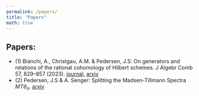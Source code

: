 ```yaml
---
permalink: /papers/
title: "Papers"
math: true
---
```


## Papers:
- (1) Bianchi, A., Christgau, A.M. & Pedersen, J.S: On generators and relations of the rational cohomology of Hilbert schemes. J Algebr Comb 57, 829–857 (2023). [journal](https://link.springer.com/article/10.1007/s10801-022-01201-7), [arxiv](https://arxiv.org/abs/2201.13353)
- (2) Pedersen, J.S & A. Senger: Splitting the Madsen-Tillmann Spectra $MT\theta_n$. [arxiv](https://arxiv.org/abs/2503.10507)
  
